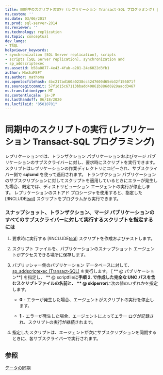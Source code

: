 ```yaml
---
title: 同期中のスクリプトの実行 (レプリケーション Transact-SQL プログラミング) | Microsoft Docs
ms.custom: ''
ms.date: 03/06/2017
ms.prod: sql-server-2014
ms.reviewer: ''
ms.technology: replication
ms.topic: conceptual
dev_langs:
- TSQL
helpviewer_keywords:
- synchronization [SQL Server replication], scripts
- scripts [SQL Server replication], synchronization and
- sp_addscriptexec
ms.assetid: b58a0877-4e43-4fab-a281-24e6022d3fb1
author: MashaMSFT
ms.author: mathoma
ms.openlocfilehash: 4bc217ad160a0238cc4247600d65eb32f156071f
ms.sourcegitcommit: 57f1d15c67113bbadd40861b886d6929aacd3467
ms.translationtype: MT
ms.contentlocale: ja-JP
ms.lasthandoff: 06/18/2020
ms.locfileid: "85010701"
---
```

# <a name="execute-scripts-during-synchronization-replication-transact-sql-programming"></a>同期中のスクリプトの実行 (レプリケーション Transact-SQL プログラミング)
  レプリケーションでは、トランザクション パブリケーションおよびマージ パブリケーションのサブスクライバーに対し、要求時にスクリプトを実行できます。 スクリプトはレプリケーションの作業ディレクトリにコピーされ、サブスクライバー側で **sqlcmd** を使って適用されます。 トランザクション パブリケーションのサブスクリプションに対してスクリプトを適用しているときにエラーが発生した場合、既定では、ディストリビューション エージェントの実行が停止します。 レプリケーションのストアド プロシージャを使用すると、指定した [!INCLUDE[tsql](../../includes/tsql-md.md)] スクリプトをプログラムから実行できます。  
  
### <a name="to-specify-a-script-to-run-for-all-subscribers-to-a-snapshot-transactional-or-merge-publication"></a>スナップショット、トランザクション、マージ パブリケーションのすべてのサブスクライバーに対して実行するスクリプトを指定するには  
  
1.  要求時に実行する [!INCLUDE[tsql](../../includes/tsql-md.md)] スクリプトを作成およびテストします。  
  
2.  スクリプト ファイルを、パブリケーションのスナップショット エージェントがアクセスできる場所に保存します。  
  
3.  パブリッシャー側のパブリケーション データベースに対して、[sp_addscriptexec &#40;Transact-SQL&#41;](/sql/relational-databases/system-stored-procedures/sp-addscriptexec-transact-sql) を実行します。 [ ** \@ パブリケーション**] を指定し、 ** \@ scriptfile**に手順 2. で作成した完全な UNC パスを含むスクリプトファイルの名前と、 ** \@ skiperror**に次の値のいずれかを指定します。  
  
    -   **0** - エラーが発生した場合、エージェントがスクリプトの実行を停止します。  
  
    -   **1** - エラーが発生した場合、エージェントによってエラー ログが記録され、スクリプトの実行が継続されます。  
  
4.  指定したスクリプトは、エージェントが次にサブスクリプションを同期するときに、各サブスクライバーで実行されます。  
  
## <a name="see-also"></a>参照  
 [データの同期](synchronize-data.md)  
  
  
